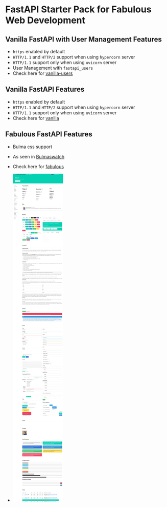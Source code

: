 # FastAPI Starter Pack for Fabulous Web Development

## Vanilla FastAPI with User Management Features
- `https` enabled by default
- `HTTP/1.1` and `HTTP/2` support when using `hypercorn` server
- `HTTP/1.1` support only when using `uvicorn` server
- User Management with `fastapi_users` 
- Check here for [vanilla-users](vanilla-users/README.md)


## Vanilla FastAPI Features
- `https` enabled by default
- `HTTP/1.1` and `HTTP/2` support when using `hypercorn` server
- `HTTP/1.1` support only when using `uvicorn` server
 - Check here for [vanilla](vanilla/README.md)


## Fabulous FastAPI Features
 - Bulma css support

 - As seen in [Bulmaswatch](https://jenil.github.io/bulmaswatch/default/)

  - Check here for [fabulous](fabulous/README.md)

 - ![Screenshot](screenshot/fullpage.png "Title")

